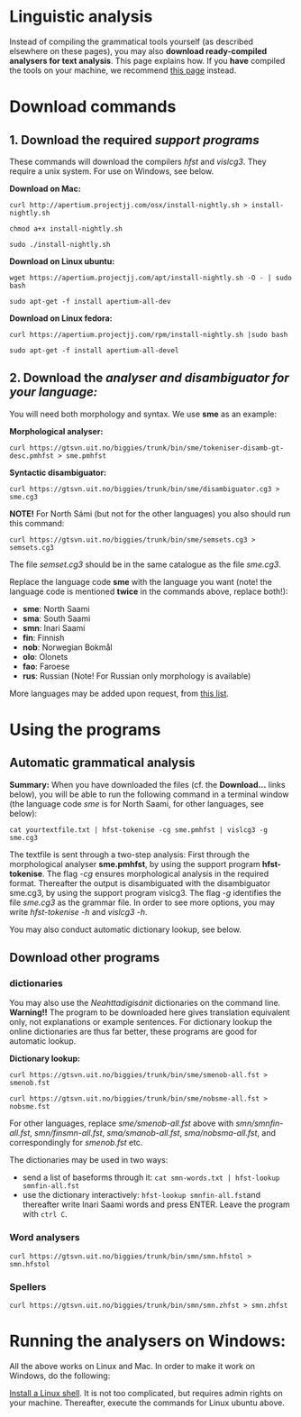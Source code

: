 Linguistic analysis
================

Instead of compiling the grammatical tools yourself (as described elsewhere on these pages), you may also **download ready-compiled analysers for text analysis**. This page explains how. If you **have** compiled the tools on your machine, we recommend [this page](../tools/docu-sme-manual.md) instead.


# Download commands

## 1. Download the required *support programs*


These commands will download the compilers *hfst* and *vislcg3*. They require a unix system. For use on Windows, see below.


**Download on Mac:**
```
curl http://apertium.projectjj.com/osx/install-nightly.sh > install-nightly.sh

chmod a+x install-nightly.sh

sudo ./install-nightly.sh
```


**Download on Linux ubuntu:**

```
wget https://apertium.projectjj.com/apt/install-nightly.sh -O - | sudo bash

sudo apt-get -f install apertium-all-dev
```

**Download on Linux fedora:**

```
curl https://apertium.projectjj.com/rpm/install-nightly.sh |sudo bash

sudo apt-get -f install apertium-all-devel
```


## 2. Download the *analyser and disambiguator for your language:*


You will need both morphology and syntax. We use **sme** as an example:


**Morphological analyser:** 
```
curl https://gtsvn.uit.no/biggies/trunk/bin/sme/tokeniser-disamb-gt-desc.pmhfst > sme.pmhfst
```


**Syntactic disambiguator:** 
```
curl https://gtsvn.uit.no/biggies/trunk/bin/sme/disambiguator.cg3 > sme.cg3
```

**NOTE!** For North Sámi (but not for the other languages) you also should run this command:
```
curl https://gtsvn.uit.no/biggies/trunk/bin/sme/semsets.cg3 > semsets.cg3
```

The file *semset.cg3* should be in the same catalogue as the file *sme.cg3*.


Replace the language code **sme** with the language you want (note! the language code is mentioned **twice** in the commands above, replace both!):


- **sme**: North Saami
- **sma**: South Saami
- **smn**: Inari Saami
- **fin**: Finnish
- **nob**: Norwegian Bokmål
- **olo**: Olonets
- **fao**: Faroese
- **rus**: Russian (Note! For Russian only morphology is available)


More languages may be added upon request, from [this list](https://giellalt.github.io/LanguageModels.html).



# Using the programs

## Automatic grammatical analysis

**Summary:** When you have downloaded the files (cf. the **Download...** links below), you will be able to run the following command in a terminal window (the language code *sme* is for North Saami, for other languages, see below):


```
cat yourtextfile.txt | hfst-tokenise -cg sme.pmhfst | vislcg3 -g sme.cg3 
```


The textfile is sent through a two-step analysis: First through the morphological analyser **sme.pmhfst**, 
by using the support program **hfst-tokenise**. The flag *-cg* ensures morphological analysis in the required format. 
Thereafter the output is disambiguated with the disambiguator sme.cg3, by using the support program vislcg3.
The flag *-g* identifies the file *sme.cg3* as the grammar file. In order to see more options, you may write
*hfst-tokenise -h* and *vislcg3 -h*.

You may also conduct automatic dictionary lookup, see below. 


## Download other programs

### dictionaries
You may also use the *Neahttadigisánit* dictionaries on the command line. **Warning!!** The program to be downloaded here gives translation equivalent only, not explanations or example sentences. For dictionary lookup the online dictionaries are thus far better, these programs are good for automatic lookup.

**Dictionary lookup:** 
```
curl https://gtsvn.uit.no/biggies/trunk/bin/sme/smenob-all.fst > smenob.fst
```
```
curl https://gtsvn.uit.no/biggies/trunk/bin/sme/nobsme-all.fst > nobsme.fst
```

For other languages, replace *sme/smenob-all.fst* above with *smn/smnfin-all.fst*, *smn/finsmn-all.fst*, *sma/smanob-all.fst*, *sma/nobsma-all.fst*, and correspondingly for *smenob.fst* etc.

The dictionaries may be used in two ways:

- send a list of baseforms through it: ``cat smn-words.txt | hfst-lookup smnfin-all.fst`` 
- use the dictionary interactively: ``hfst-lookup smnfin-all.fst``and thereafter write Inari Saami words and press ENTER. Leave the program with ``ctrl C``.

###  Word analysers

```
curl https://gtsvn.uit.no/biggies/trunk/bin/smn/smn.hfstol > smn.hfstol
```

###  Spellers
```
curl https://gtsvn.uit.no/biggies/trunk/bin/smn/smn.zhfst > smn.zhfst
```


# Running the analysers on Windows:
All the above works on Linux and Mac. In order to make it work on Windows, do the following:

[Install a Linux shell](https://www.howtogeek.com/249966/how-to-install-and-use-the-linux-bash-shell-on-windows-10/). It is not too complicated, but requires admin rights on your machine. Thereafter, execute the commands for Linux ubuntu above.



